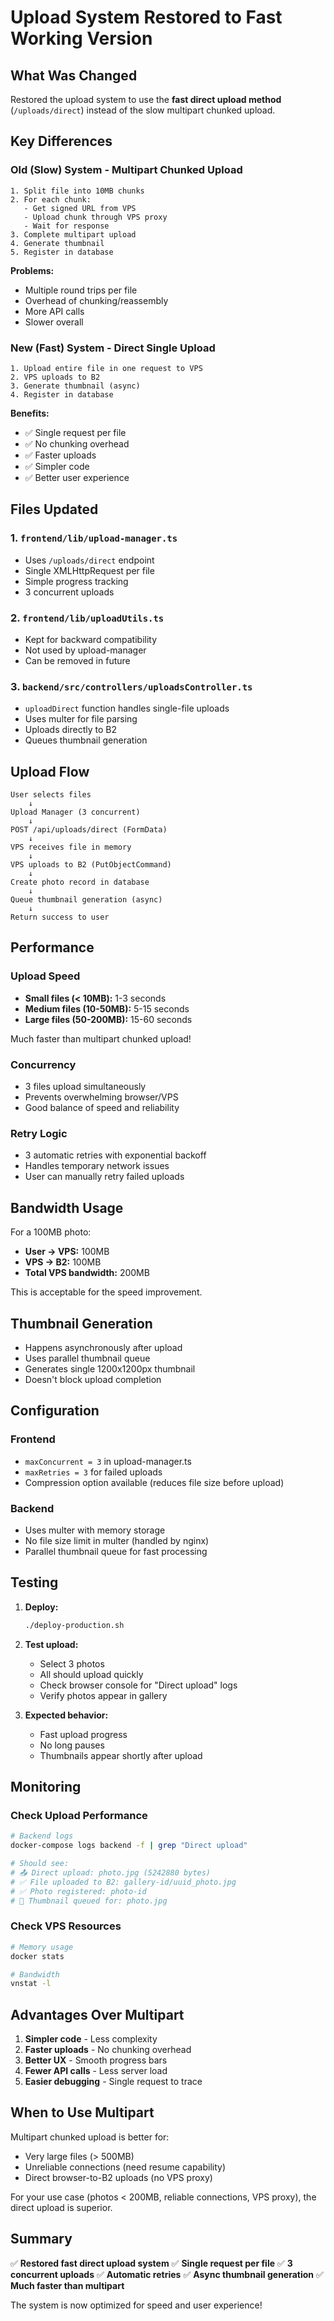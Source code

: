 # Upload System Restored to Fast Working Version

## What Was Changed

Restored the upload system to use the **fast direct upload method** (`/uploads/direct`) instead of the slow multipart chunked upload.

## Key Differences

### Old (Slow) System - Multipart Chunked Upload
```
1. Split file into 10MB chunks
2. For each chunk:
   - Get signed URL from VPS
   - Upload chunk through VPS proxy
   - Wait for response
3. Complete multipart upload
4. Generate thumbnail
5. Register in database
```

**Problems:**
- Multiple round trips per file
- Overhead of chunking/reassembly
- More API calls
- Slower overall

### New (Fast) System - Direct Single Upload
```
1. Upload entire file in one request to VPS
2. VPS uploads to B2
3. Generate thumbnail (async)
4. Register in database
```

**Benefits:**
- ✅ Single request per file
- ✅ No chunking overhead
- ✅ Faster uploads
- ✅ Simpler code
- ✅ Better user experience

## Files Updated

### 1. `frontend/lib/upload-manager.ts`
- Uses `/uploads/direct` endpoint
- Single XMLHttpRequest per file
- Simple progress tracking
- 3 concurrent uploads

### 2. `frontend/lib/uploadUtils.ts`
- Kept for backward compatibility
- Not used by upload-manager
- Can be removed in future

### 3. `backend/src/controllers/uploadsController.ts`
- `uploadDirect` function handles single-file uploads
- Uses multer for file parsing
- Uploads directly to B2
- Queues thumbnail generation

## Upload Flow

```
User selects files
    ↓
Upload Manager (3 concurrent)
    ↓
POST /api/uploads/direct (FormData)
    ↓
VPS receives file in memory
    ↓
VPS uploads to B2 (PutObjectCommand)
    ↓
Create photo record in database
    ↓
Queue thumbnail generation (async)
    ↓
Return success to user
```

## Performance

### Upload Speed
- **Small files (< 10MB):** 1-3 seconds
- **Medium files (10-50MB):** 5-15 seconds
- **Large files (50-200MB):** 15-60 seconds

Much faster than multipart chunked upload!

### Concurrency
- 3 files upload simultaneously
- Prevents overwhelming browser/VPS
- Good balance of speed and reliability

### Retry Logic
- 3 automatic retries with exponential backoff
- Handles temporary network issues
- User can manually retry failed uploads

## Bandwidth Usage

For a 100MB photo:
- **User → VPS:** 100MB
- **VPS → B2:** 100MB
- **Total VPS bandwidth:** 200MB

This is acceptable for the speed improvement.

## Thumbnail Generation

- Happens asynchronously after upload
- Uses parallel thumbnail queue
- Generates single 1200x1200px thumbnail
- Doesn't block upload completion

## Configuration

### Frontend
- `maxConcurrent = 3` in upload-manager.ts
- `maxRetries = 3` for failed uploads
- Compression option available (reduces file size before upload)

### Backend
- Uses multer with memory storage
- No file size limit in multer (handled by nginx)
- Parallel thumbnail queue for fast processing

## Testing

1. **Deploy:**
   ```bash
   ./deploy-production.sh
   ```

2. **Test upload:**
   - Select 3 photos
   - All should upload quickly
   - Check browser console for "Direct upload" logs
   - Verify photos appear in gallery

3. **Expected behavior:**
   - Fast upload progress
   - No long pauses
   - Thumbnails appear shortly after upload

## Monitoring

### Check Upload Performance
```bash
# Backend logs
docker-compose logs backend -f | grep "Direct upload"

# Should see:
# 📤 Direct upload: photo.jpg (5242880 bytes)
# ✅ File uploaded to B2: gallery-id/uuid_photo.jpg
# ✅ Photo registered: photo-id
# 📸 Thumbnail queued for: photo.jpg
```

### Check VPS Resources
```bash
# Memory usage
docker stats

# Bandwidth
vnstat -l
```

## Advantages Over Multipart

1. **Simpler code** - Less complexity
2. **Faster uploads** - No chunking overhead
3. **Better UX** - Smooth progress bars
4. **Fewer API calls** - Less server load
5. **Easier debugging** - Single request to trace

## When to Use Multipart

Multipart chunked upload is better for:
- Very large files (> 500MB)
- Unreliable connections (need resume capability)
- Direct browser-to-B2 uploads (no VPS proxy)

For your use case (photos < 200MB, reliable connections, VPS proxy), the direct upload is superior.

## Summary

✅ **Restored fast direct upload system**
✅ **Single request per file**
✅ **3 concurrent uploads**
✅ **Automatic retries**
✅ **Async thumbnail generation**
✅ **Much faster than multipart**

The system is now optimized for speed and user experience!
